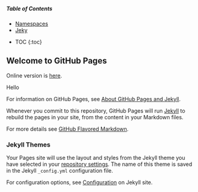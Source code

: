 
##### Table of Contents  
- [Namespaces](https://codeoz-com.github.io/codeoz-code-convention/namespaces)
- [Jeky](#Jekyll-themes)  

* TOC {:toc} 

## Welcome to GitHub Pages

Online version is [here](https://codeoz-com.github.io/codeoz-code-convention/).

Hello

For information on GitHub Pages, see [About GitHub Pages and Jekyll](https://docs.github.com/en/pages/setting-up-a-github-pages-site-with-jekyll/about-github-pages-and-jekyll).

Whenever you commit to this repository, GitHub Pages will run [Jekyll](https://jekyllrb.com/) to rebuild the pages in your site, from the content in your Markdown files.

For more details see [GitHub Flavored Markdown](https://guides.github.com/features/mastering-markdown/).

### Jekyll Themes

Your Pages site will use the layout and styles from the Jekyll theme you have selected in your [repository settings](https://github.com/codeoz-com/codeoz-code-convention/settings/pages). The name of this theme is saved in the Jekyll `_config.yml` configuration file.

For configuration options, see [Configuration](https://jekyllrb.com/docs/configuration/) on Jekyll site.
